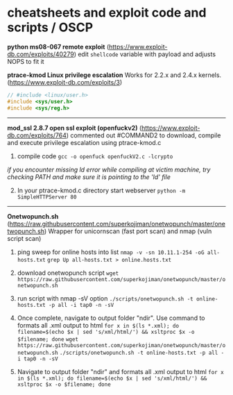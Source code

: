 # cheatsheets and exploit code and scripts / OSCP
 

**python ms08-067 remote exploit** (https://www.exploit-db.com/exploits/40279)
edit `shellcode` variable with payload and adjusts NOPS to fit it

**ptrace-kmod Linux privilege escalation** Works for 2.2.x and 2.4.x kernels. (https://www.exploit-db.com/exploits/3) 
```c
// #include <linux/user.h>
#include <sys/user.h>
#include <sys/reg.h>
```

---

**mod_ssl 2.8.7 open ssl exploit (openfuckv2)** (https://www.exploit-db.com/exploits/764)
commented out #COMMAND2 to download, compile and execute privilege escalation using ptrace-kmod.c

1. compile code
`gcc -o openfuck openfuckV2.c -lcrypto`

_if you encounter missing ld error while compiling at victim machine, try checking PATH and make sure it is pointing to the 'ld' file_

2. In your ptrace-kmod.c directory start webserver
`python -m SimpleHTTPServer 80`

---

**Onetwopunch.sh** (https://raw.githubusercontent.com/superkojiman/onetwopunch/master/onetwopunch.sh) 
Wrapper for unicornscan (fast port scan) and nmap (vuln script scan)

1. ping sweep for online hosts into list
`nmap -v -sn 10.11.1-254 -oG all-hosts.txt`
`grep Up all-hosts.txt > online.hosts.txt`

2. download onetwopunch script
`wget https://raw.githubusercontent.com/superkojiman/onetwopunch/master/onetwopunch.sh`
 
3. run script with nmap -sV option
`./scripts/onetwopunch.sh -t online-hosts.txt -p all -i tap0 -n -sV`
 
4. Once complete, navigate to output folder "ndir". Use command to formats all .xml output to html
`for x in $(ls *.xml); do filename=$(echo $x | sed 's/xml/html/') && xsltproc $x -o $filename; done`
`wget https://raw.githubusercontent.com/superkojiman/onetwopunch/master/onetwopunch.sh`
`./scripts/onetwopunch.sh -t online-hosts.txt -p all -i tap0 -n -sV`

5. Navigate to output folder "ndir" and formats all .xml output to html
`for x in $(ls *.xml); do filename=$(echo $x | sed 's/xml/html/') && xsltproc $x -o $filename; done`
